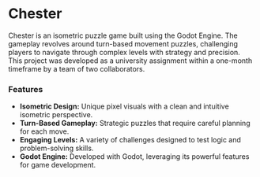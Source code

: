 <h1>Chester</h1>
Chester is an isometric puzzle game built using the Godot Engine. The gameplay revolves around turn-based movement puzzles, challenging players to navigate through complex levels with strategy and precision.
<br>
This project was developed as a university assignment within a one-month timeframe by a team of two collaborators.
<h3>Features</h3>
<ul>
  <li> <b> Isometric Design:</b> Unique pixel visuals with a clean and intuitive isometric perspective.</li>
  <li> <b>Turn-Based Gameplay:</b> Strategic puzzles that require careful planning for each move.</li>
  <li> <b>Engaging Levels:</b> A variety of challenges designed to test logic and problem-solving skills.</li>
  <li> <b>Godot Engine:</b> Developed with Godot, leveraging its powerful features for game development.</li>
</ul>




